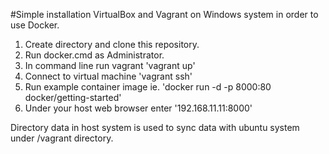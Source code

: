 #Simple installation VirtualBox and Vagrant on Windows system in order to use Docker.

1. Create directory and clone this repository.
2. Run docker.cmd as Administrator.
3. In command line run vagrant 'vagrant up'
4. Connect to virtual machine 'vagrant ssh'
5. Run example container image ie. 'docker run -d -p 8000:80 docker/getting-started'
6. Under your host web browser enter '192.168.11.11:8000'

Directory data in host system is used to sync data with ubuntu system under /vagrant directory.
